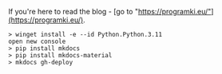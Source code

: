 If you're here to read the blog - [go to "https://programki.eu/"](https://programki.eu/).

```
> winget install -e --id Python.Python.3.11
open new console
> pip install mkdocs
> pip install mkdocs-material
> mkdocs gh-deploy
```